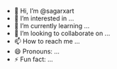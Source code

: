 - 👋 Hi, I’m @sagarxart
- 👀 I’m interested in ...
- 🌱 I’m currently learning ...
- 💞️ I’m looking to collaborate on ...
- 📫 How to reach me ...
- 😄 Pronouns: ...
- ⚡ Fun fact: ...

<!---
sagarxart/sagarxart is a ✨ special ✨ repository because its `README.md` (this file) appears on your GitHub profile.
You can click the Preview link to take a look at your changes.
--->
